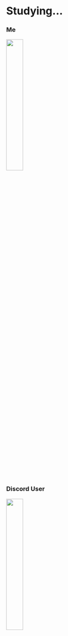 # Studying...

### Me

<img width="30%" aling="left" src="https://media.giphy.com/media/jAe22Ec5iICCk/giphy.gif" alt="">

### Discord User 

<img width="30%" src="https://cdn.discordapp.com/attachments/829820621142753300/1092552168306909194/image.png" alt="">
  
 

        
